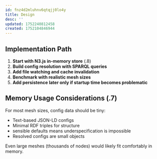 ```yaml
---
id: fnz4d2mluhnv6qtqjj0lo4y
title: Design
desc: ''
updated: 1752240812458
created: 1752104846944
---
```




## **Implementation Path**

1. **Start with N3.js in-memory store** (.8)
2. **Build config resolution with SPARQL queries**
3. **Add file watching and cache invalidation**
4. **Benchmark with realistic mesh sizes**
5. **Add persistence later only if startup time becomes problematic**

## **Memory Usage Considerations** (.7)

For most mesh sizes, config data should be tiny:
- Text-based JSON-LD configs
- Minimal RDF triples for structure
- sensible defaults means underspecification is impossible
- Resolved configs are small objects

Even large meshes (thousands of nodes) would likely fit comfortably in memory.
